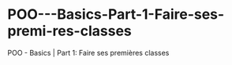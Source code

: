 # POO---Basics-Part-1-Faire-ses-premi-res-classes
POO - Basics | Part 1: Faire ses premières classes
